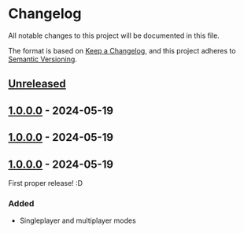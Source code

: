 # Changelog

All notable changes to this project will be documented in this file.

The format is based on [Keep a Changelog](https://keepachangelog.com/en/1.0.0/),
and this project adheres to [Semantic Versioning](https://semver.org/spec/v2.0.0.html).

<!--
Types of changes:
  Added - for new features.
  Changed - for changes in existing functionality.
  Deprecated - for soon-to-be removed features.
  Removed - for now removed features.
  Fixed - for any bug fixes.
  Security - in case of vulnerabilities.
-->

## [Unreleased]

## [1.0.0.0] - 2024-05-19

## [1.0.0.0] - 2024-05-19

## [1.0.0.0] - 2024-05-19

First proper release! :D

### Added

-   Singleplayer and multiplayer modes

[Unreleased]: https://github.com/StuxGames/FlappyRace/compare/1.0.0.0...HEAD

[1.0.0.0]: https://github.com/StuxGames/FlappyRace/compare/1.0.0.0...1.0.0.0

[1.0.0.0]: https://github.com/StuxGames/FlappyRace/compare/d4ac34c1a9179b3b4442d0ea98fb8de5d848d783...1.0.0.0
